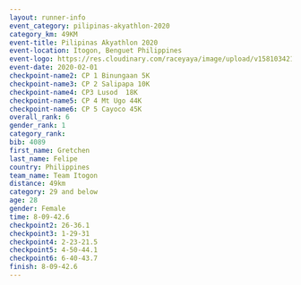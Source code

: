 ```yaml
--- 
layout: runner-info 
event_category: pilipinas-akyathlon-2020 
category_km: 49KM 
event-title: Pilipinas Akyathlon 2020 
event-location: Itogon, Benguet Philippines 
event-logo: https://res.cloudinary.com/raceyaya/image/upload/v1581034212/logo/ph-akyathlon_ldmu3f.png 
event-date: 2020-02-01 
checkpoint-name2: CP 1 Binungaan 5K 
checkpoint-name3: CP 2 Salipapa 10K 
checkpoint-name4: CP3 Lusod  18K 
checkpoint-name5: CP 4 Mt Ugo 44K 
checkpoint-name6: CP 5 Cayoco 45K 
overall_rank: 6
gender_rank: 1
category_rank: 
bib: 4089
first_name: Gretchen 
last_name: Felipe
country: Philippines
team_name: Team Itogon
distance: 49km
category: 29 and below
age: 28
gender: Female
time: 8-09-42.6
checkpoint2: 26-36.1
checkpoint3: 1-29-31
checkpoint4: 2-23-21.5
checkpoint5: 4-50-44.1
checkpoint6: 6-40-43.7
finish: 8-09-42.6
--- 
```

